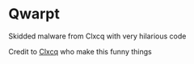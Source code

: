 # Qwarpt
Skidded malware from Clxcq with very hilarious code

Credit to [Clxcq](https://github.com/ClxcqMalware) who make this funny things
